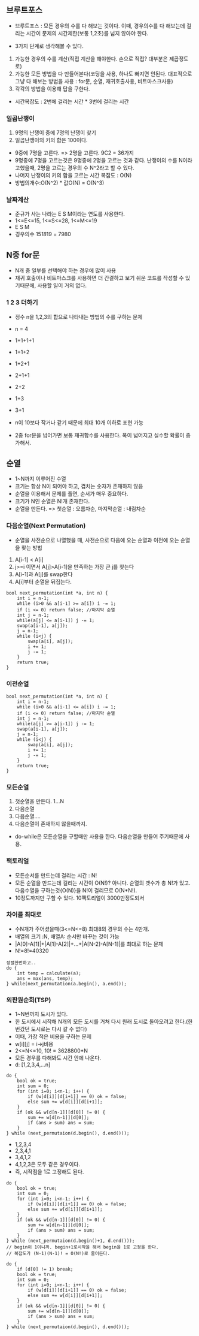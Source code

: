 브루트포스
--

- 브루트포스 : 모든 경우의 수를 다 해보는 것이다. 이때, 경우의수를 다 해보는데 걸리는 시간이 문제의 시간제한(보통 1,2초)를 넘지 않아야 한다.

- 3가지 단계로 생각해볼 수 있다.
1. 가능한 경우의 수를 계산(직접 계산을 해야한다. 손으로 직접? 대부분은 제곱정도로)
2. 가능한 모든 방법을 다 만들어본다(코딩을 사용, 하나도 빠지면 안된다. 대표적으로 그냥 다 해보는 방법을 사용 : for문, 순열, 재귀호출사용, 비트마스크사용)
3. 각각의 방법을 이용해 답을 구한다.

- 시간복잡도 : 2번에 걸리는 시간 * 3번에 걸리는 시간



### 일곱난쟁이

1. 9명의 난쟁이 중에 7명의 난쟁이 찾기
2. 일곱난쟁이의 키의 합은 100이다.

- 9중에 7명을 고른다. => 2명을 고른다. 9C2 = 36가지
- 9명중에 7명을 고르는것은 9명중에 2명을 고르는 것과 같다. 난쟁이의 수를 N이라고했을때, 2명을 고르는 경우의 수 N^2라고 할 수 있다.
- 나머지 난쟁이의 키의 합을 고르는 시간 복잡도 : O(N)
- 방법의개수:O(N^2) * 값O(N) = O(N^3)


### 날짜계산

- 준규가 사는 나라는 E S M이라는 연도를 사용한다.
- 1<=E<=15, 1<=S<=28, 1<=M<=19
- E S M
- 경우의수 15*18*19 = 7980


## N중 for문

- N개 중 일부를 선택해야 하는 경우에 많이 사용
- 재귀 호출이나 비트마스크를 사용하면 더 간결하고 보기 쉬운 코드를 작성할 수 있기때문에, 사용할 일이 거의 없다.

### 1 2 3 더하기

- 정수 n을 1,2,3의 합으로 나타내는 방법의 수를 구하는 문제

- n = 4
- 1+1+1+1
- 1+1+2
- 1+2+1
- 2+1+1
- 2+2
- 1+3
- 3+1

- n이 10보다 작거나 같기 때문에 최대 10개 이하로 표현 가능
- 2중 for문을 넘어가면 보통 재귀함수를 사용한다. 폭이 넓어지고 실수할 확률이 증가해서.


## 순열

- 1~N까지 이루어진 수열
- 크기는 항상 N이 되어야 하고, 겹치는 숫자가 존재하지 않음
- 순열을 이용해서 문제를 풀면, 순서가 매우 중요하다.
- 크기가 N인 순열은 N!개 존재한다.
- 순열을 만든다. => 첫순열 : 오름차순, 마지막순열 : 내림차순

### 다음순열(Next Permutation)
- 순열을 사전순으로 나열했을 때, 사전순으로 다음에 오는 순열과 이전에 오는 순열을 찾는 방법

1. A[i-1] < A[i]
2. j>=i 이면서 A[j]>A[i-1]을 만족하는 가장 큰 j를 찾는다
3. A[i-1]과 A[j]를 swap한다
4. A[i]부터 순열을 뒤집는다.

```
bool next_permutation(int *a, int n) {
	int i = n-1;
    while (i>0 && a[i-1] >= a[i]) i -= 1;
    if (i <= 0) return false; //마지막 순열
    int j = n-1;
    while(a[j] <= a[i-1]) j -= 1;
    swap(a[i-1], a[j]);
    j = n-1;
    while (i<j) {
    	swap(a[i], a[j]);
        i += 1;
        j -= 1;
    }
    return true;
}
```

### 이전순열

```
bool next_permutation(int *a, int n) {
	int i = n-1;
    while (i>0 && a[i-1] <= a[i]) i -= 1;
    if (i <= 0) return false; //마지막 순열
    int j = n-1;
    while(a[j] >= a[i-1]) j -= 1;
    swap(a[i-1], a[j]);
    j = n-1;
    while (i<j) {
    	swap(a[i], a[j]);
        i += 1;
        j -= 1;
    }
    return true;
}
```

### 모든순열

1. 첫순열을 만든다. 1...N
2. 다음순열
3. 다음순열....
4. 다음순열이 존재하지 않을때까지.

- do-while은 모든순열을 구할때만 사용을 한다. 다음순열을 만들어 주기때문에 사용.

### 팩토리얼

- 모든순서를 만드는데 걸리는 시간 : N!
- 모든 순열을 만드는데 걸리는 시간이 O(N!)? 아니다. 순열의 갯수가 총 N!가 있고. 다음수열을 구하는것{O(N)}을 N!이 걸리므로 O(N*N!).
- 10정도까지만 구할 수 있다. 10팩토리얼이 3000만정도되서

### 차이를 최대로

- 수N개가 주어셨을때(3<=N<=8) 최대8의 경우의 수는 4만개.
- 배열의 크기 :N, 배열A: 순서만 바꾸는 것이 가능
- |A[0]-A[1]|+|A[1]-A[2]|+...+|A[N-2]-A[N-1]|를 최대로 하는 문제
- N!=8!=40320

```
정렬한번하고..
do {
	int temp = calculate(a);
    ans = max(ans, temp);
} while(next_permutation(a.begin(), a.end());
```

### 외판원순회(TSP)
- 1~N번까지 도시가 있다.
- 한 도시에서 시작해 N개의 모든 도시를 거쳐 다시 원래 도시로 돌아오려고 한다.(한번갔던 도시로는 다시 갈 수 없다)
- 이때, 가장 적은 비용을 구하는 문제
- w[i][j] = i->j비용
- 2<=N<=10, 10! = 3628800*N
- 모든 경우를 다해봐도 시간 안에 나온다.
- d: [1,2,3,4,...n]

```
do {
	bool ok = true;
    int sum = 0;
    for (int i=0; i<n-1; i++) {
    	if (w[d[i]][d[i+1]] == 0) ok = false;
        else sum += w[d[i]][d[i+1]];
    }
    if (ok && w[d[n-1]][d[0]] != 0) {
    	sum += w[d[n-1]][d[0]];
        if (ans > sum) ans = sum;
    }
} while (next_permutaion(d.begin(), d.end()));

```
- 1,2,3,4
- 2,3,4,1
- 3,4,1,2
- 4,1,2,3은 모두 같은 경우이다.
- 즉, 시작점을 1로 고정해도 된다.

```
do {
	bool ok = true;
    int sum = 0;
    for (int i=0; i<n-1; i++) {
    	if (w[d[i]][d[i+1]] == 0) ok = false;
        else sum += w[d[i]][d[i+1]];
    }
    if (ok && w[d[n-1]][d[0]] != 0) {
    	sum += w[d[n-1]][d[0]];
        if (ans > sum) ans = sum;
    }
} while (next_permutaion(d.begin()+1, d.end()));
// begin이 1이니까. begin+1로시작을 해서 begin을 1로 고정을 한다.
// 복잡도가 (N-1)(N-1)! = O(N!)로 줄어든다.

```

```
do {
	if (d[0] != 1) break;
	bool ok = true;
    int sum = 0;
    for (int i=0; i<n-1; i++) {
    	if (w[d[i]][d[i+1]] == 0) ok = false;
        else sum += w[d[i]][d[i+1]];
    }
    if (ok && w[d[n-1]][d[0]] != 0) {
    	sum += w[d[n-1]][d[0]];
        if (ans > sum) ans = sum;
    }
} while (next_permutaion(d.begin(), d.end()));

```
